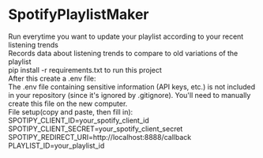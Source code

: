 # SpotifyPlaylistMaker
Run everytime you want to update your playlist according to your recent listening trends <br/>
Records data about listening trends to compare to old variations of the playlist <br/>
pip install -r requirements.txt to run this project <br/>
After this create a .env file: <br/>
The .env file containing sensitive information (API keys, etc.) is not included in your repository (since it's ignored by .gitignore). You'll need to manually create this file on the new computer. <br/>
File setup(copy and paste, then fill in): <br/>
SPOTIPY_CLIENT_ID=your_spotify_client_id <br/>
SPOTIPY_CLIENT_SECRET=your_spotify_client_secret <br/>
SPOTIPY_REDIRECT_URI=http://localhost:8888/callback <br/>
PLAYLIST_ID=your_playlist_id <br/>


